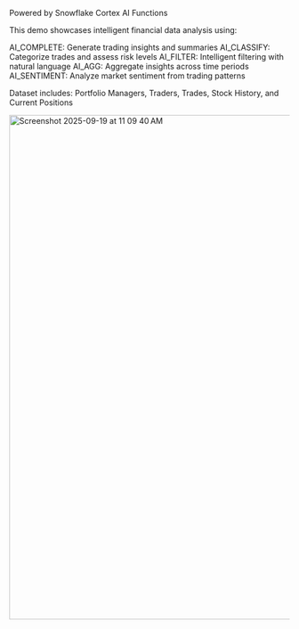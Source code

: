 Powered by Snowflake Cortex AI Functions

This demo showcases intelligent financial data analysis using:

AI_COMPLETE: Generate trading insights and summaries
AI_CLASSIFY: Categorize trades and assess risk levels
AI_FILTER: Intelligent filtering with natural language
AI_AGG: Aggregate insights across time periods
AI_SENTIMENT: Analyze market sentiment from trading patterns

Dataset includes: Portfolio Managers, Traders, Trades, Stock History, and Current Positions

<img width="1637" height="906" alt="Screenshot 2025-09-19 at 11 09 40 AM" src="https://github.com/user-attachments/assets/0e401ded-5cfd-4967-be6a-44f42e462bac" />
